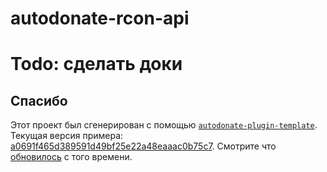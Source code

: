 # autodonate-rcon-api

# Todo: сделать доки

## Спасибо

Этот проект был сгенерирован с помощью [`autodonate-plugin-template`](https://github.com/fire-squad/autodonate-plugin-template).
Текущая версия примера: [a0691f465d389591d49bf25e22a48eaaac0b75c7](https://github.com/fire-squad/autodonate-plugin-template/tree/a0691f465d389591d49bf25e22a48eaaac0b75c7).
Смотрите что [обновилось](https://github.com/fire-squad/autodonate-plugin-template/compare/a0691f465d389591d49bf25e22a48eaaac0b75c7...master) с того времени.
